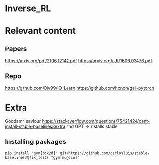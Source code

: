 # Inverse_RL

# Relevant content

## Papers

https://arxiv.org/pdf/2106.12142.pdf
https://arxiv.org/pdf/1606.03476.pdf

## Repo

https://github.com/Div99/IQ-Learn
https://github.com/hcnoh/gail-pytorch

# Extra

Goodamn saviour https://stackoverflow.com/questions/75421424/cant-install-stable-baselines3extra and GPT -> installs stable

## Installing packages

```
pip install "gym[box2d]" git+https://github.com/carlosluis/stable-baselines3@fix_tests "gym[mujoco]"
```

